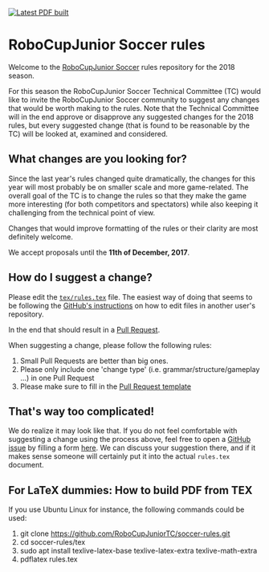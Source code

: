 [![Latest PDF built](https://img.shields.io/badge/PDF-latest-orange.svg?style=flat)](https://github.com/RoboCupJuniorTC/soccer-rules/blob/master-pdf/tex/rules.pdf)

# RoboCupJunior Soccer rules

Welcome to the [RoboCupJunior Soccer](http://rcj.robocup.org/soccer.html) rules
repository for the 2018 season.

For this season the RoboCupJunior Soccer Technical Committee (TC) would like to
invite the RoboCupJunior Soccer community to suggest any changes that would be
worth making to the rules. Note that the Technical Committee will in the end
approve or disapprove any suggested changes for the 2018 rules, but every
suggested change (that is found to be reasonable by the TC) will be looked at,
examined and considered.

## What changes are you looking for?

Since the last year's rules changed quite dramatically, the changes for this
year will most probably be on smaller scale and more game-related. The overall
goal of the TC is to change the rules so that they make the game more
interesting (for both competitors and spectators) while also keeping it
challenging from the technical point of view.

Changes that would improve formatting of the rules or their clarity are most
definitely welcome.

We accept proposals until the **11th of December, 2017**.

## How do I suggest a change?

Please edit the [`tex/rules.tex`](tex/rules.tex) file. The easiest way of doing
that seems to be following the
[GitHub's instructions](https://help.github.com/articles/editing-files-in-another-user-s-repository/)
on how to edit files in another user's repository.

In the end that should
result in a [Pull Request](https://help.github.com/articles/creating-a-pull-request/).

When suggesting a change, please follow the following rules:

1. Small Pull Requests are better than big ones.
2. Please only include one 'change type' (i.e. grammar/structure/gameplay ...)
   in one Pull Request
3. Please make sure to fill in the [Pull Request
   template](PULL_REQUEST_TEMPLATE.md)

## That's way too complicated!

We do realize it may look like that. If you do not feel comfortable with
suggesting a change using the process above, feel free to open a [GitHub
issue](https://guides.github.com/features/issues/) by filling a form
[here](https://github.com/RoboCupJuniorTC/soccer-rules/issues/new). We can
discuss your suggestion there, and if it makes sense someone will certainly
put it into the actual `rules.tex` document.

## For LaTeX dummies: How to build PDF from TEX

If you use Ubuntu Linux for instance, the following commands could be used:

1. git clone https://github.com/RoboCupJuniorTC/soccer-rules.git
2. cd soccer-rules/tex
3. sudo apt install texlive-latex-base texlive-latex-extra texlive-math-extra
4. pdflatex rules.tex

